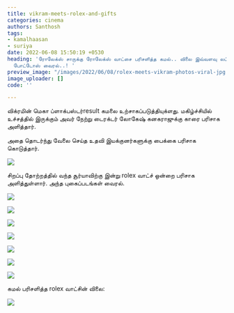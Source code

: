 ```yaml
---
title: vikram-meets-rolex-and-gifts
categories: cinema
authors: Santhosh
tags:
- kamalhaasan
- suriya
date: 2022-06-08 15:50:19 +0530
heading: 'ரோலேக்ஸ் சாருக்கு ரோலேக்ஸ் வாட்சை பரிசளித்த கமல்.. விலை இவ்வளவு லட்சமா?
  போட்டோஸ் வைரல்..! '
preview_image: "/images/2022/06/08/rolex-meets-vikram-photos-viral-jpg.jpeg"
image_uploader: []
code: ''

---
```

விக்ரமின் மெகா ப்ளாக்பஸ்டர்result கமலை உற்சாகப்படுத்தியுக்ளது. மகிழ்ச்சியில் உச்சத்தில் இருக்கும் அவர் நேற்று டைரக்டர் லோகேஷ் கனகராஜுக்கு காரை பரிசாக அளித்தார்.

அதை தொடர்ந்து வேலை செய்த உதவி இயக்குனர்களுக்கு பைக்கை பரிசாக கொடுத்தார்.

![](/images/2022/06/08/kamal-vikram-3-jpg.jpeg)

சிறப்பு தோற்றத்தில் வந்த சூர்யாவிற்கு இன்று rolex வாட்ச் ஒன்றை பரிசாக அளித்துள்ளார். அந்த புகைப்படங்கள் வைரல்.

![](/images/2022/06/08/kamal-vikram-1-jpg.jpeg)

![](/images/2022/06/08/kamal-vikram-4-jpg.jpeg)

![](/images/2022/06/08/kamal-vikram-5-jpg.jpeg)

![](/images/2022/06/08/kamal-vikram-2-jpg.jpeg)

![](/images/2022/06/08/kamal-vikram-6-jpg.jpeg)

![](/images/2022/06/08/kamal-vikram-7-jpg.jpeg)

![](/images/2022/06/08/kamal-vikram-8-jpg.jpeg)

கமல் பரிசளித்த rolex வாட்சின் விலை:

![](/images/2022/06/08/kamal-vikram-9-jpg.jpeg)
